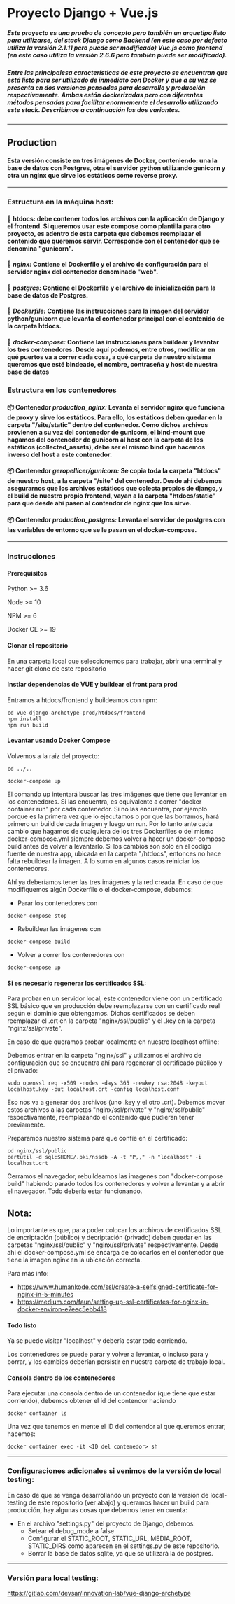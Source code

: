 # Proyecto Django + Vue.js


##### Este proyecto es una prueba de concepto pero también un arquetipo listo para utilizarse, del stack Django como Backend (en este caso por defecto utiliza la versión 2.1.11 pero puede ser modificado)  Vue.js como frontend (en este caso utiliza la versión 2.6.6 pero también puede ser modificado).


##### Entre las principalesa características de este proyecto se encuentran que está listo para ser utilizado de inmediato con Docker y que a su vez se presenta en dos versiones pensadas para desarrollo y producción respectivamente. Ambas están dockerizadas pero con diferentes métodos pensadas para facilitar enormemente el desarrollo utilizando este stack. Describimos a continuación las dos variantes.


***


## Production
#### Esta versión consiste en tres imágenes de Docker, conteniendo: una la base de datos con Postgres, otra el servidor python utilizando gunicorn y otra un nginx que sirve los estáticos como reverse proxy.


***

### Estructura en la máquina host:

#### 📁 htdocs: debe contener todos los archivos con la aplicación de Django y el frontend. Si queremos usar este compose como plantilla para otro proyecto, es adentro de esta carpeta que debemos reemplazar el contenido que queremos servir. Corresponde con el contenedor que se denomina "gunicorn".


#### 📁 *nginx:* Contiene el Dockerfile y el archivo de configuración para el servidor nginx del contenedor denominado "web".


#### 📁 *postgres:* Contiene el Dockerfile y el archivo de inicialización para la base de datos de Postgres.


#### 📄 *Dockerfile:* Contiene las instrucciones para la imagen del servidor python/gunicorn que levanta el contenedor principal con el contenido de la carpeta htdocs.

#### 📄 *docker-compose:* Contiene las instrucciones para buildear y levantar los tres contenedores. Desde aquí podemos, entre otros, modificar en qué puertos va a correr cada cosa, a qué carpeta de nuestro sistema queremos que esté bindeado, el nombre, contraseña y host de nuestra base de datos




### Estructura en los contenedores

#### 📦 Contenedor *production_nginx:* Levanta el servidor nginx que funciona de proxy y sirve los estáticos. Para ello, los estáticos deben quedar en la carpeta "/site/static" dentro del contenedor. Como dichos archivos provienen a su vez del contenedor de gunicorn, el bind-mount que hagamos del contenedor de gunicorn al host con la carpeta de los estáticos (collected_assets), debe ser el mismo bind que hacemos inverso del host a este contenedor.

#### 📦 Contenedor *geropellicer/gunicorn:* Se copia toda la carpeta "htdocs" de nuestro host, a la carpeta "/site" del contenedor. Desde ahí debemos asegurarnos que los archivos estáticos que colecta propios de django, y el build de nuestro propio frontend, vayan a la carpeta "htdocs/static" para que desde ahí pasen al contendor de nginx que los sirve.

#### 📦 Contenedor *production_postgres:* Levanta el servidor de postgres con las variables de entorno que se le pasan en el docker-compose.

***


### Instrucciones

#### Prerequisitos
Python >=  3.6

Node >= 10

NPM >= 6

Docker CE >= 19

#### Clonar el repositorio
En una carpeta local que seleccionemos para trabajar, abrir una terminal y hacer git clone de este repositorio

#### Instlar dependencias de VUE y buildear el front para prod
Entramos a htdocs/frontend y buildeamos con npm:
```
cd vue-django-archetype-prod/htdocs/frontend
npm install
npm run build
```

#### Levantar usando Docker Compose
Volvemos a la raiz del proyecto:
```
cd ../.. 
```

```Docker
docker-compose up
```
El comando up intentará buscar las tres imágenes que tiene que levantar en los contenedores. Si las encuentra, es equivalente a correr "docker container run" por cada contenedor. Si no las encuentra, por ejemplo porque es la primera vez que lo ejecutamos o por que las borramos, hará primero un build de cada imagen y luego un run. 
Por lo tanto ante cada cambio que hagamos de cualquiera de los tres Dockerfiles o del mismo docker-compose.yml siempre debemos volver a hacer un docker-compose build antes de volver a levantarlo. 
Si los cambios son solo en el codigo fuente de nuestra app, ubicada en la carpeta "/htdocs", entonces no hace falta rebuildear la imagen. A lo sumo en algunos casos reiniciar los contenedores.


Ahí ya deberíamos tener las tres imágenes y la red creada. En caso de que modifiquemos algún Dockerfile o el docker-compose, debemos:
- Parar los contenedores con 
```Docker
docker-compose stop
```
- Rebuildear las imágenes con 
```Docker
docker-compose build
```
- Volver a correr los contenedores con 
```Docker
docker-compose up
```



#### Si es necesario regenerar los certificados SSL:
Para probar en un servidor local, este contenedor viene con un certificado SSL básico que en producción debe reemplazarse con un certificado real según el dominio que obtengamos. Dichos certificados se deben reemplazar el .crt en la carpeta "nginx/ssl/public" y el .key en la carpeta "nginx/ssl/private".

En caso de que queramos probar localmente en nuestro localhost offline:

Debemos entrar en la carpeta "nginx/ssl" y utilizamos el archivo de configuracion que se encuentra ahí para regenerar el certificado público y el privado:
````
sudo openssl req -x509 -nodes -days 365 -newkey rsa:2048 -keyout localhost.key -out localhost.crt -config localhost.conf
````

Eso nos va a generar dos archivos (uno .key y el otro .crt). Debemos mover estos archivos a las carpetas "nginx/ssl/private" y "nginx/ssl/public" respectivamente, reemplazando el contenido que pudieran tener previamente.

Preparamos nuestro sistema para que confíe en el certificado:
````
cd nginx/ssl/public
certutil -d sql:$HOME/.pki/nssdb -A -t "P,," -n "localhost" -i localhost.crt
````

Cerramos el navegador, rebuildeamos las imagenes con "docker-compose build" habiendo parado todos los contenedores y volver a levantar y a abrir el navegador. Todo debería estar funcionando.

## Nota:
Lo importante es que, para poder colocar los archivos de certificados SSL de encriptación (público) y decriptación (privado) deben quedar en las carpetas "nginx/ssl/public" y "nginx/ssl/private" respectivamente. Desde ahí el docker-compose.yml se encarga de colocarlos en el contenedor que tiene la imagen nginx en la ubicación correcta.

Para más info:
- https://www.humankode.com/ssl/create-a-selfsigned-certificate-for-nginx-in-5-minutes
- https://medium.com/faun/setting-up-ssl-certificates-for-nginx-in-docker-environ-e7eec5ebb418



#### Todo listo
Ya se puede visitar "localhost" y debería estar todo corriendo.

Los contenedores se puede parar y volver a levantar, o incluso para y borrar, y los cambios deberían persistir en nuestra carpeta de trabajo local.

#### Consola dentro de los contenedores
Para ejecutar una consola dentro de un contenedor (que tiene que estar corriendo), debemos obtener el id del contendor haciendo
```Docker
docker container ls
```


Una vez que tenemos en mente el ID del contendor al que queremos entrar, hacemos:
```Docker
docker container exec -it <ID del contenedor> sh 
```

*** 


### Configuraciones adicionales si venimos de la versión de local testing:

En caso de que se venga desarrollando un proyecto con la versión de local-testing de este repositorio (ver abajo) y queramos hacer un build para producción, hay algunas cosas que debemos tener en cuenta:

- En el archivo "settings.py" del proyecto de Django, debemos:
    - Setear el debug_mode a false
    - Configurar el STATIC_ROOT, STATIC_URL, MEDIA_ROOT, STATIC_DIRS como aparecen en el settings.py de este repositorio.
    - Borrar la base de datos sqlite, ya que se utilizará la de postgres.


***

### Versión para local testing:

https://gitlab.com/devsar/innovation-lab/vue-django-archetype